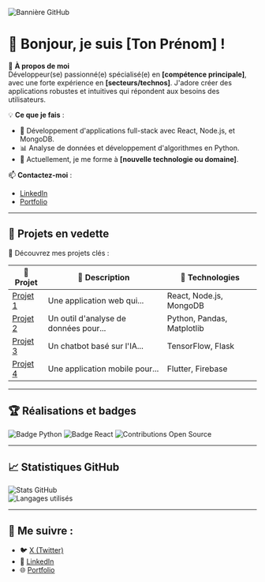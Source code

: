 ![Bannière GitHub](https://github.com/ICHAM-DJILALI-MERZOUG/ICHAM-DJILALI-MERZOUG/blob/main/images/banni%C3%A8re%20.webp)

# 👋 Bonjour, je suis [Ton Prénom] !  

🎯 **À propos de moi**  
Développeur(se) passionné(e) spécialisé(e) en **[compétence principale]**, avec une forte expérience en **[secteurs/technos]**. J'adore créer des applications robustes et intuitives qui répondent aux besoins des utilisateurs.

💡 **Ce que je fais** :
- 🚀 Développement d'applications full-stack avec React, Node.js, et MongoDB.
- 📊 Analyse de données et développement d'algorithmes en Python.
- 🌱 Actuellement, je me forme à **[nouvelle technologie ou domaine]**.

📫 **Contactez-moi** :  
- [LinkedIn](https://www.linkedin.com/in/monLien)
- [Portfolio](https://www.monportfolio.com)  
---

## 🌟 Projets en vedette

🔗 Découvrez mes projets clés :  

| 📂 Projet                  | 🌟 Description                                            | 🚀 Technologies             |
|----------------------------|----------------------------------------------------------|-----------------------------|
| [Projet 1](https://github.com/tonDepot/projet1) | Une application web qui...                          | React, Node.js, MongoDB     |
| [Projet 2](https://github.com/tonDepot/projet2) | Un outil d'analyse de données pour...               | Python, Pandas, Matplotlib  |
| [Projet 3](https://github.com/tonDepot/projet3) | Un chatbot basé sur l'IA...                         | TensorFlow, Flask           |
| [Projet 4](https://github.com/tonDepot/projet4) | Une application mobile pour...                      | Flutter, Firebase           |

---

## 🏆 Réalisations et badges

![Badge Python](https://img.shields.io/badge/Python-Expert-3776AB?style=flat&logo=python&logoColor=white)
![Badge React](https://img.shields.io/badge/React-Avancé-61DAFB?style=flat&logo=react&logoColor=black)
![Contributions Open Source](https://img.shields.io/badge/Open--Source-Contributions-brightgreen?style=flat)

---

## 📈 Statistiques GitHub

![Stats GitHub](https://github-readme-stats.vercel.app/api?username=tonUsername&show_icons=true&theme=radical)  
![Langages utilisés](https://github-readme-stats.vercel.app/api/top-langs/?username=tonUsername&layout=compact&theme=radical)  

---

## 🔗 Me suivre :  
- 🐦 [X (Twitter)](https://twitter.com/tonLien)
- 💼 [LinkedIn](https://linkedin.com/in/tonLien)
- 🌐 [Portfolio](https://tonPortfolio.com)

